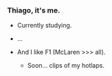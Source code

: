 ### Thiago, it's me.
- Currently studying.
- ...
  
- And I like F1 (McLaren >>> all).
  - Soon... clips of my hotlaps.

